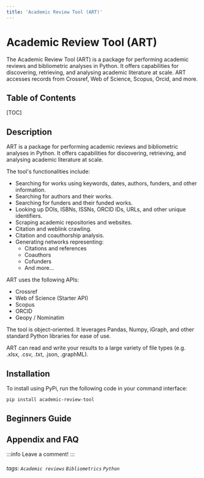 ```yaml
---
title: 'Academic Review Tool (ART)'
---
```


Academic Review Tool (ART)
===

The Academic Review Tool (ART) is a package for performing academic reviews and bibliometric analyses in Python. It offers capabilities for discovering, retrieving, and analysing academic literature at scale. ART accesses records from Crossref, Web of Science, Scopus, Orcid, and more.

## Table of Contents

[TOC]


## **Description**

ART is a package for performing academic reviews and bibliometric analyses in Python. It offers capabilities for discovering, retrieving, and analysing academic literature at scale.

The tool's functionalities include:
* Searching for works using keywords, dates, authors, funders, and other information.
* Searching for authors and their works.
* Searching for funders and their funded works.
* Looking up DOIs, ISBNs, ISSNs, ORCID IDs, URLs, and other unique identifiers.
* Scraping academic repositories and websites.
* Citation and weblink crawling.
* Citation and coauthorship analysis.
* Generating networks representing:
    * Citations and references
    * Coauthors
    * Cofunders
    * And more...

ART uses the following APIs:
* Crossref
* Web of Science (Starter API)
* Scopus
* ORCID
* Geopy / Nominatim

The tool is object-oriented. It leverages Pandas, Numpy, iGraph, and other standard Python libraries for ease of use. 

ART can read and write your results to a large variety of file types (e.g. .xlsx, .csv, .txt, .json, .graphML).

## Installation

To install using PyPi, run the following code in your command interface:
```bash
pip install academic-review-tool
```

## Beginners Guide




## Appendix and FAQ

:::info
Leave a comment!
:::

###### tags: `Academic reviews` `Bibliometrics` `Python`


